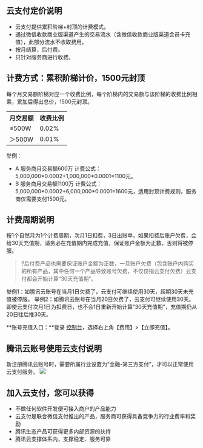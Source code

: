 ## 云支付定价说明
- 云支付提供累积阶梯+封顶的计费模式。
- 通过微信收款商业版渠道产生的交易流水（含微信收款商业版渠道会员卡充值），此部分流水不收取费用。
- 按月结算，后付费。
- 只针对服务商进行收费。

## 计费方式：累积阶梯计价，1500元封顶

每个月交易额阶梯对应一个收费比例，每个阶梯内的交易额与该阶梯的收费比例相乘，累加后得出总价，1500元封顶。

<table style="width:200px !important">
 <tr>
	 <th>月交易额</th>
	 <th>收费比例</th>
 </tr>
 <tr>
  <td>≤500W</td>
	<td>0.02%</td>
 </tr>
 <tr>
  <td>＞500W</td>
	<td>0.01%</td>
 </tr>
</table>


举例：
-  A 服务商月交易额600万
计费公式：5,000,000\*0.0002+1,000,000\*0.0001=1100元。
- B 服务商月交易额1100万
计费公式：5,000,000\*0.0002+6,000,000\*0.0001=1600元，适用封顶计费规则，服务商仅需要支付1500元。

## 计费周期说明
按1个自然月为1个计费周期，次月1日扣费，3日出账单。如果扣费后账户欠费，会给30天充值期，请务必在充值期内完成充值，保证账户金额为正数，否则将被停服。
>?后付费产品也需要保证账户金额为正数，一旦账户欠费（包含账户内购买的所有产品，其中任何一个产品导致账号欠费，不仅仅指云支付欠费）云支付都会开始计算“30天充值期”。

举例1：如腾讯云账号在当月1日欠费了，云支付可继续使用30天，超期30天未充值被停服。
举例2：如腾讯云账号在当月20日欠费了，云支付可继续使用30天。即使云支付次月1日为扣费日，也不会1日重新开始计算“30天充值期”，充值期仍从20日往后推30天。

**账号充值入口：**登录 [控制台](https://console.cloud.tencent.com/expense/recharge)，选择右上角【费用】>【立即充值】。

## 腾讯云账号使用云支付说明
新注册腾讯云账号时，需要所属行业设置为“金融-第三方支付”，才可以正常使用云支付服务。
![](https://main.qcloudimg.com/raw/9cb2e4348587bffd64f65e477277b170.png)

## 加入云支付，您可以获得

- 不做任何软件开发便可接入商户的产品能力
- 云支付是联合微信支付推出的产品，服务商可获得具备竞争力的行业费率和奖励
- 腾讯生态产品可获得更多内部资源的扶持
- 腾讯云支撑体系内，支撑稳定、服务可靠
